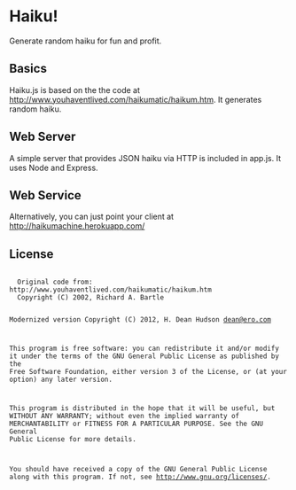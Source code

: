 # Haiku!

Generate random haiku for fun and profit.

## Basics

Haiku.js is based on the the code at
http://www.youhaventlived.com/haikumatic/haikum.htm. It generates
random haiku.

## Web Server

A simple server that provides JSON haiku via HTTP is included in
app.js. It uses Node and Express.

## Web Service

Alternatively, you can just point your client at
http://haikumachine.herokuapp.com/

## License
<code>
  Original code from: http://www.youhaventlived.com/haikumatic/haikum.htm
  Copyright (C) 2002, Richard A. Bartle <richard@mud.co.uk>

  Modernized version
  Copyright (C) 2012, H. Dean Hudson <dean@ero.com>

  This program is free software: you can redistribute it and/or modify
  it under the terms of the GNU General Public License as published by
  the Free Software Foundation, either version 3 of the License, or
  (at your option) any later version.

  This program is distributed in the hope that it will be useful,
  but WITHOUT ANY WARRANTY; without even the implied warranty of
  MERCHANTABILITY or FITNESS FOR A PARTICULAR PURPOSE.  See the
  GNU General Public License for more details.

  You should have received a copy of the GNU General Public License
  along with this program.  If not, see <http://www.gnu.org/licenses/>.
</code>